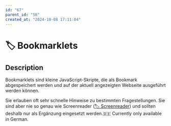 ```yaml
---
id: "67"
parent_id: "58"
created_at: "2024-10-08 17:11:04"
---
```


# 🏷️ Bookmarklets

## Description

Bookmarklets sind kleine JavaScript-Skripte, die als Bookmark abgespeichert werden und auf der aktuell angezeigten Webseite ausgeführt werden können.

Sie erlauben oft sehr schnelle Hinweise zu bestimmten Fragestellungen. Sie sind aber nie so genau wie Screenreader ([🏷️ Screenreader](/en/tags/screenreader)) und sollten deshalb nur als Ergänzung eingesetzt werden.🇩🇪 Currently only available in German.
